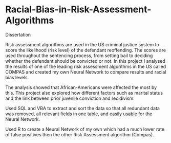 # Racial-Bias-in-Risk-Assessment-Algorithms
Dissertation

Risk assessment algorithms are used in the US criminal justice system to score the likelihood (risk level) of the defendant reoffending. The scores are used throughout the sentencing process, from setting bail to deciding whether the defendant should be convicted or not. In this project I analysed the results of one of the leading risk assessment algorithms in the US called COMPAS and created my own Neural Network to compare results and racial bias levels.
                
The analysis showed that African-Americans were affected the most by this. This project also explored how different factors such as marital status and the link between prior juvenile conviction and recidivism.
            
Used SQL and VBA to extract and sort the data so that all redundant data was removed, all relevant fields in one table, and easily usable for the Neural Network.
            
Used R to create a Neural Network of my own which had a much lower rate of false positives then the other Risk Assessment algorithm (Compas).
